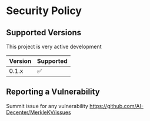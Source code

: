 # Security Policy

## Supported Versions

This project is very active development 

| Version | Supported          |
| ------- | ------------------ |
| 0.1.x   | :white_check_mark: |


## Reporting a Vulnerability

Summit issue for any vulnerability https://github.com/AI-Decenter/MerkleKV/issues
